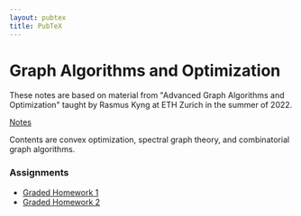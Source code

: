 ```yaml
---
layout: pubtex
title: PubTeX
---
```


# Graph Algorithms and Optimization

These notes are based on material from "Advanced Graph Algorithms and Optimization" taught by Rasmus Kyng at ETH Zurich in the summer of 2022.

[Notes](https://jonhue.github.io/graph-algorithms-and-optimization/main.pdf)

Contents are convex optimization, spectral graph theory, and combinatorial graph algorithms.

### Assignments

* [Graded Homework 1](https://jonhue.github.io/graph-algorithms-and-optimization/graded_homework_1.pdf)
* [Graded Homework 2](https://jonhue.github.io/graph-algorithms-and-optimization/graded_homework_2.pdf)